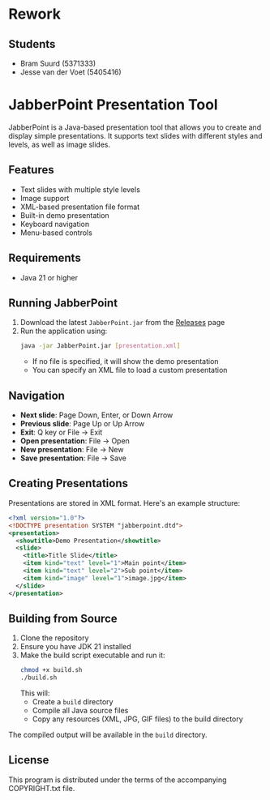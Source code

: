 # Rework

## Students

- Bram Suurd (5371333)
- Jesse van der Voet (5405416)

# JabberPoint Presentation Tool

JabberPoint is a Java-based presentation tool that allows you to create and display simple presentations. It supports text slides with different styles and levels, as well as image slides.

## Features

- Text slides with multiple style levels
- Image support
- XML-based presentation file format
- Built-in demo presentation
- Keyboard navigation
- Menu-based controls

## Requirements

- Java 21 or higher

## Running JabberPoint

1. Download the latest `JabberPoint.jar` from the [Releases](../../releases) page
2. Run the application using:
   ```bash
   java -jar JabberPoint.jar [presentation.xml]
   ```
   - If no file is specified, it will show the demo presentation
   - You can specify an XML file to load a custom presentation

## Navigation

- **Next slide**: Page Down, Enter, or Down Arrow
- **Previous slide**: Page Up or Up Arrow
- **Exit**: Q key or File -> Exit
- **Open presentation**: File -> Open
- **New presentation**: File -> New
- **Save presentation**: File -> Save

## Creating Presentations

Presentations are stored in XML format. Here's an example structure:

```xml
<?xml version="1.0"?>
<!DOCTYPE presentation SYSTEM "jabberpoint.dtd">
<presentation>
  <showtitle>Demo Presentation</showtitle>
  <slide>
    <title>Title Slide</title>
    <item kind="text" level="1">Main point</item>
    <item kind="text" level="2">Sub point</item>
    <item kind="image" level="1">image.jpg</item>
  </slide>
</presentation>
```

## Building from Source

1. Clone the repository
2. Ensure you have JDK 21 installed
3. Make the build script executable and run it:
   ```bash
   chmod +x build.sh
   ./build.sh
   ```
   This will:
   - Create a `build` directory
   - Compile all Java source files
   - Copy any resources (XML, JPG, GIF files) to the build directory

The compiled output will be available in the `build` directory.

## License

This program is distributed under the terms of the accompanying COPYRIGHT.txt file.
